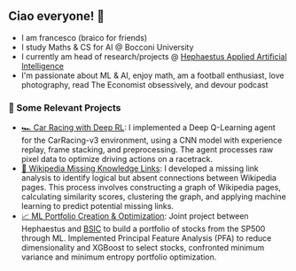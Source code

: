 
## Ciao everyone! 👋
 - I am francesco (braico for friends)
 - I study Maths & CS for AI @ Bocconi University
- I currently am head of research/projects @ [Hephaestus Applied Artificial Intelligence](https://github.com/Hephaestus-AI-Association)
- I'm passionate about ML & AI, enjoy math, am a football enthusiast, love photography, read The Economist obsessively, and devour podcast

### 📌 Some Relevant Projects 
- [🏎️ Car Racing with Deep RL](https://github.com/francescobraicovich/Car-Racing-Deep-RL): I implemented a Deep Q-Learning agent for the CarRacing-v3 environment, using a CNN model with experience replay, frame stacking, and preprocessing. The agent processes raw pixel data to optimize driving actions on a racetrack.
- [🔗 Wikipedia Missing Knowledge Links](https://github.com/francescobraicovich/Missing_Knowledge_Links_WIkipedia): I developed a missing link analysis to identify logical but absent connections between Wikipedia pages. This process involves constructing a graph of Wikipedia pages, calculating similarity scores, clustering the graph, and applying machine learning to predict potential missing links.
- [📈 ML Portfolio Creation & Optimization](https://github.com/BSIC/bsic_hephaestus_paper): Joint project between Hephaestus and [BSIC](https://bsic.it) to build a portfolio of stocks from the SP500 through ML. Implemented Principal Feature Analysis (PFA) to reduce dimensionality and XGBoost to select stocks, confronted minimum variance and minimum entropy portfolio optimization.

